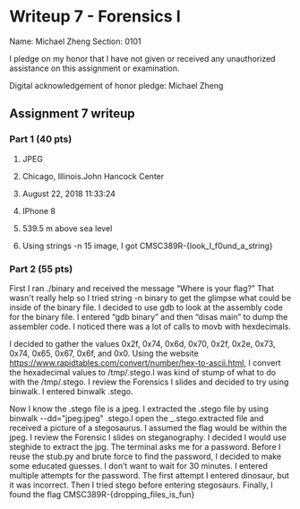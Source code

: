 Writeup 7 - Forensics I
======

Name: Michael Zheng
Section: 0101

I pledge on my honor that I have not given or received any unauthorized assistance on this assignment or examination.

Digital acknowledgement of honor pledge: Michael Zheng

## Assignment 7 writeup

### Part 1 (40 pts)

1. JPEG

2. Chicago, Illinois.John Hancock Center

3. August 22, 2018 11:33:24

4. IPhone 8

5. 539.5 m above sea level

6. Using strings -n 15 image, I got CMSC389R-{look_I_f0und_a_string}

### Part 2 (55 pts)


First I ran ./binary and received the message “Where is your flag?”  That wasn't really help so I tried string -n binary to get the glimpse what could be inside of the binary file. I decided to use gdb to look at the assembly code for the binary file. I entered “gdb binary” and then “disas main” to dump the assembler code. I noticed there was a lot of calls to movb with hexdecimals.

I decided to gather the values 0x2f, 0x74, 0x6d, 0x70, 0x2f, 0x2e, 0x73, 0x74, 0x65, 0x67, 0x6f, and 0x0. Using the website https://www.rapidtables.com/convert/number/hex-to-ascii.html, I convert the hexadecimal values to /tmp/.stego.I was kind of stump of what to do with the /tmp/.stego. I review the Forensics I slides and decided to try using binwalk. I entered binwalk .stego.


Now I know the .stego file is a jpeg. I extracted the .stego file by using
binwalk --dd="jpeg:jpeg" .stego.I open the _.stego.extracted file and received a picture of a stegosaurus. I assumed the flag would be within the jpeg. I review the Forensic I slides on steganography. I decided I would use steghide to extract the jpg. The terminal asks me for a password. Before I reuse the stub.py and brute force to find the password, I decided to make some educated guesses. I don’t want to wait for 30 minutes. I entered multiple attempts for the password. The first attempt I entered dinosaur, but it was incorrect. Then I tried stego before entering stegosaurs. Finally, I found the flag CMSC389R-{dropping_files_is_fun}
